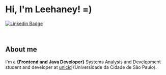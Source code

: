 # Hi, I'm Leehaney! =)

[![Linkedin Badge](https://img.shields.io/badge/-LinkedIn-blue?style=flat-square&logo=Linkedin&logoColor=white&link=https://www.linkedin.com/in/leehaney-soares-7bb18b149/)](https://www.linkedin.com/in/leehaney-soares-7bb18b149/)

<br/>


## About me

I'm a <b>{Frontend and Java Developer}</b> Systems Analysis and Development student and developer at [unicid](https://www.unicid.edu.br/graduacao/analise-e-desenvolvimento-de-sistemas/) (Universidade da Cidade de São Paulo).
